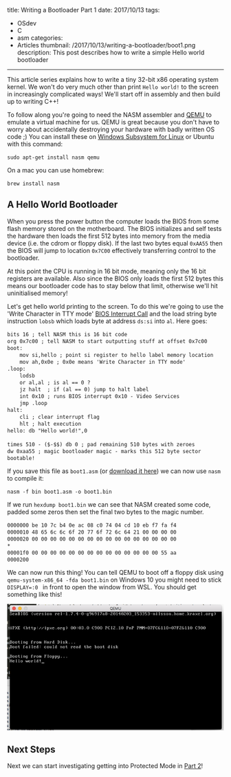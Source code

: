 title: Writing a Bootloader Part 1
date: 2017/10/13
tags:
- OSdev
- C
- asm
categories:
- Articles
thumbnail: /2017/10/13/writing-a-bootloader/boot1.png
description: This post describes how to write a simple Hello world bootloader
---
This article series explains how to write a tiny 32-bit x86 operating system kernel. We won't do very much other than print `Hello world!` to the screen in increasingly complicated ways! We'll start off in assembly and then build up to writing C++!

To follow along you're going to need the NASM assembler and [QEMU](https://www.qemu.org/) to emulate a virtual machine for us. QEMU is great because you don't have to worry about accidentally destroying your hardware with badly written OS code ;) You can install these on [Windows Subsystem for Linux](https://msdn.microsoft.com/en-gb/commandline/wsl/install_guide) or Ubuntu with this command:

	sudo apt-get install nasm qemu

On a mac you can use homebrew:

	brew install nasm

A Hello World Bootloader
------------------------

When you press the power button the computer loads the BIOS from some flash memory stored on the motherboard. The BIOS initializes and self tests the hardware then loads the first 512 bytes into memory from the media device (i.e. the cdrom or floppy disk). If the last two bytes equal `0xAA55` then the BIOS will jump to location `0x7C00` effectively transferring control to the bootloader. 

At this point the CPU is running in 16 bit mode, meaning only the 16 bit registers are available. Also since the BIOS only loads the first 512 bytes this means our bootloader code has to stay below that limit, otherwise we'll hit uninitialised memory!

Let's get hello world printing to the screen. To do this we're going to use the 'Write Character in TTY mode' [BIOS Interrupt Call](https://en.wikipedia.org/wiki/BIOS_interrupt_call) and the load string byte instruction `lobsb` which loads byte at address `ds:si` into `al`. Here goes:

	bits 16 ; tell NASM this is 16 bit code
	org 0x7c00 ; tell NASM to start outputting stuff at offset 0x7c00
	boot:
		mov si,hello ; point si register to hello label memory location
		mov ah,0x0e ; 0x0e means 'Write Character in TTY mode'
	.loop:
		lodsb
		or al,al ; is al == 0 ?
		jz halt  ; if (al == 0) jump to halt label
		int 0x10 ; runs BIOS interrupt 0x10 - Video Services
		jmp .loop
	halt:
		cli ; clear interrupt flag
		hlt ; halt execution
	hello: db "Hello world!",0

	times 510 - ($-$$) db 0 ; pad remaining 510 bytes with zeroes
	dw 0xaa55 ; magic bootloader magic - marks this 512 byte sector bootable!

If you save this file as `boot1.asm` (or [download it here](/2017/10/13/writing-a-bootloader/boot1.asm)) we can now use `nasm` to compile it:

	nasm -f bin boot1.asm -o boot1.bin

If we run `hexdump boot1.bin` we can see that NASM created some code, padded some zeros then set the final two bytes to the magic number.

	0000000 be 10 7c b4 0e ac 08 c0 74 04 cd 10 eb f7 fa f4
	0000010 48 65 6c 6c 6f 20 77 6f 72 6c 64 21 00 00 00 00
	0000020 00 00 00 00 00 00 00 00 00 00 00 00 00 00 00 00
	*
	00001f0 00 00 00 00 00 00 00 00 00 00 00 00 00 00 55 aa
	0000200

We can now run this thing! You can tell QEMU to boot off a floppy disk using `qemu-system-x86_64 -fda boot1.bin` on Windows 10 you might need to stick `DISPLAY=:0 ` in front to open the window from WSL. You should get something like this!

![Our Hello World bootloader](/2017/10/13/writing-a-bootloader/boot1.png)

Next Steps
----------

Next we can start investigating getting into Protected Mode in [Part 2](/2017/10/16/writing-a-bootloader2/)!

